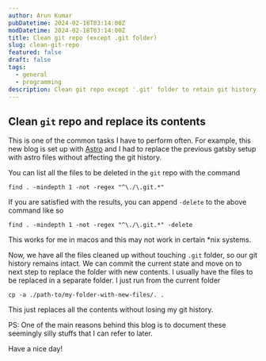 ```yaml
---
author: Arun Kumar
pubDatetime: 2024-02-18T03:14:00Z
modDatetime: 2024-02-18T03:14:00Z
title: Clean git repo (except .git folder)
slug: clean-git-repo
featured: false
draft: false
tags:
  - general
  - programming
description: Clean git repo except '.git' folder to retain git history, and replace its contents.
---
```


## Clean `git` repo and replace its contents

This is one of the common tasks I have to perform often. For example, this new blog is set up with
[Astro](https://astro.build/) and I had to replace the previous gatsby setup with astro files without
affecting the git history.

You can list all the files to be deleted in the `git` repo with the command
```shell
find . -mindepth 1 -not -regex "^\./\.git.*"
```

If you are satisfied with the results, you can append `-delete` to the above command like so
```shell
find . -mindepth 1 -not -regex "^\./\.git.*" -delete
```
This works for me in macos and this may not work in certain *nix systems.

Now, we have all the files cleaned up without touching `.git` folder, so our git history remains intact.
We can commit the current state and move on to next step to replace the folder with new contents. I usually have the
files to be replaced in a separate folder. I just run from the current folder
```shell
cp -a ./path-to/my-folder-with-new-files/. .
```

This just replaces all the contents without losing my git history.

PS: One of the main reasons behind this blog is to document these seemingly silly stuffs that I can refer to later.

Have a nice day!
